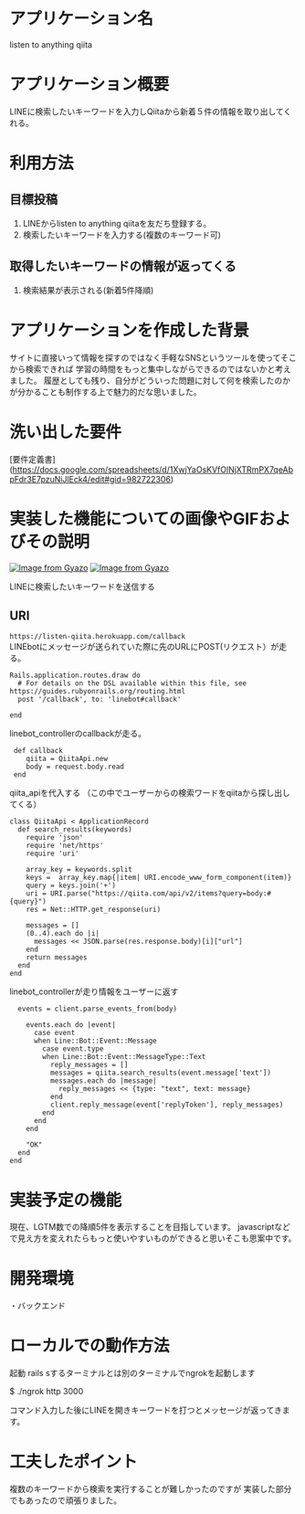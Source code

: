 # アプリケーション名
listen to anything qiita

# アプリケーション概要
LINEに検索したいキーワードを入力しQiitaから新着５件の情報を取り出してくれる。 


# 利用方法

## 目標投稿
1. LINEからlisten to anything qiitaを友だち登録する。
2. 検索したいキーワードを入力する(複数のキーワード可)

## 取得したいキーワードの情報が返ってくる
1. 検索結果が表示される(新着5件降順)

# アプリケーションを作成した背景
サイトに直接いって情報を探すのではなく手軽なSNSというツールを使ってそこから検索できれば
学習の時間をもっと集中しながらできるのではないかと考えました。
履歴としても残り、自分がどういった問題に対して何を検索したのかが分かることも制作する上で魅力的だな思いました。

# 洗い出した要件
[要件定義書] (https://docs.google.com/spreadsheets/d/1XwjYaOsKVfOlNjXTRmPX7qeAbpFdr3E7pzuNiJlEck4/edit#gid=982722306)

# 実装した機能についての画像やGIFおよびその説明
[![Image from Gyazo](https://i.gyazo.com/c100df2bdb2957f5fca8f48099dd7f37.gif)](https://gyazo.com/c100df2bdb2957f5fca8f48099dd7f37)
[![Image from Gyazo](https://i.gyazo.com/5e6d43412d0c5c1719ac26c55589461c.png)](https://gyazo.com/5e6d43412d0c5c1719ac26c55589461c)

LINEに検索したいキーワードを送信する

## URl
`https://listen-qiita.herokuapp.com/callback` 
<br>
LINEbotにメッセージが送られていた際に先のURLにPOST(リクエスト）が走る。

```
Rails.application.routes.draw do
  # For details on the DSL available within this file, see https://guides.rubyonrails.org/routing.html
  post '/callback', to: 'linebot#callback'

end
```
linebot_controllerのcallbackが走る。
```
 def callback
    qiita = QiitaApi.new
    body = request.body.read
 end
```

qiita_apiを代入する
（この中でユーザーからの検索ワードをqiitaから探し出してくる）

```
class QiitaApi < ApplicationRecord
  def search_results(keywords)
    require 'json'
    require 'net/https'
    require 'uri'

    array_key = keywords.split
    keys =  array_key.map{|item| URI.encode_www_form_component(item)}
    query = keys.join('+')
    uri = URI.parse("https://qiita.com/api/v2/items?query=body:#{query}")
    res = Net::HTTP.get_response(uri)

    messages = []
    (0..4).each do |i|
      messages << JSON.parse(res.response.body)[i]["url"]
    end
    return messages
  end
end

```

linebot_controllerが走り情報をユーザーに返す

```
  events = client.parse_events_from(body)

    events.each do |event|
      case event
      when Line::Bot::Event::Message
        case event.type
        when Line::Bot::Event::MessageType::Text
          reply_messages = []
          messages = qiita.search_results(event.message['text'])
          messages.each do |message|
            reply_messages << {type: "text", text: message}
          end
          client.reply_message(event['replyToken'], reply_messages)
        end
      end
    end

    "OK"
  end
end

```

# 実装予定の機能
現在、LGTM数での降順5件を表示することを目指しています。
javascriptなどで見え方を変えれたらもっと使いやすいものができると思いそこも思案中です。

# 開発環境
・バックエンド


# ローカルでの動作方法
起動
rails sするターミナルとは別のターミナルでngrokを起動します

$ ./ngrok http 3000

コマンド入力した後にLINEを開きキーワードを打つとメッセージが返ってきます。

# 工夫したポイント
複数のキーワードから検索を実行することが難しかったのですが
実装した部分でもあったので頑張りました。